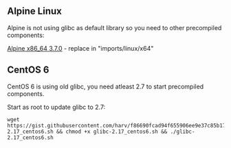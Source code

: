 ## Alpine Linux

Alpine is not using glibc as default library so you need to other precompiled components:

[Alpine x86_64 3.7.0](https://github.com/DEgITx/rats-search/files/1972698/alpine_x64_searchd.tar.gz) - replace in "imports/linux/x64"

## CentOS 6

CentOS 6 is using old glibc, you need atleast 2.7 to start precompiled components.

Start as root to update glibc to 2.7:
```console
wget https://gist.githubusercontent.com/harv/f86690fcad94f655906ee9e37c85b174/raw/2cfcc7922b0c2f391afb957fd209a1f1f2f9f659/glibc-2.17_centos6.sh && chmod +x glibc-2.17_centos6.sh && ./glibc-2.17_centos6.sh
```
